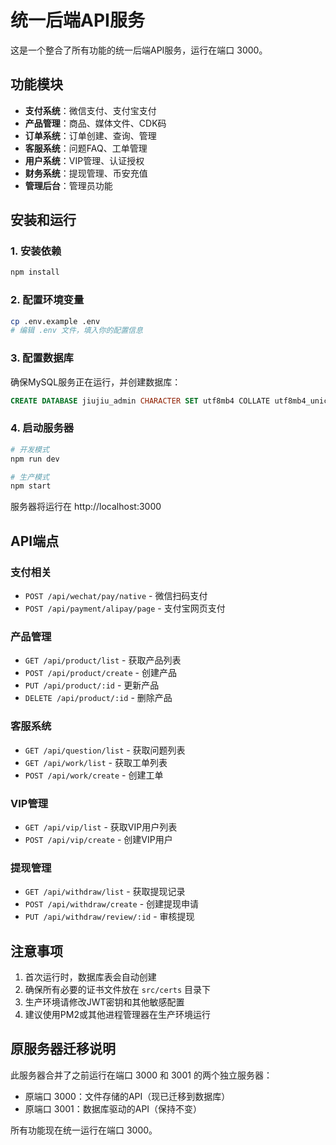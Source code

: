 # 统一后端API服务

这是一个整合了所有功能的统一后端API服务，运行在端口 3000。

## 功能模块

- **支付系统**：微信支付、支付宝支付
- **产品管理**：商品、媒体文件、CDK码
- **订单系统**：订单创建、查询、管理
- **客服系统**：问题FAQ、工单管理
- **用户系统**：VIP管理、认证授权
- **财务系统**：提现管理、币安充值
- **管理后台**：管理员功能

## 安装和运行

### 1. 安装依赖
```bash
npm install
```

### 2. 配置环境变量
```bash
cp .env.example .env
# 编辑 .env 文件，填入你的配置信息
```

### 3. 配置数据库
确保MySQL服务正在运行，并创建数据库：
```sql
CREATE DATABASE jiujiu_admin CHARACTER SET utf8mb4 COLLATE utf8mb4_unicode_ci;
```

### 4. 启动服务器
```bash
# 开发模式
npm run dev

# 生产模式
npm start
```

服务器将运行在 http://localhost:3000

## API端点

### 支付相关
- `POST /api/wechat/pay/native` - 微信扫码支付
- `POST /api/payment/alipay/page` - 支付宝网页支付

### 产品管理
- `GET /api/product/list` - 获取产品列表
- `POST /api/product/create` - 创建产品
- `PUT /api/product/:id` - 更新产品
- `DELETE /api/product/:id` - 删除产品

### 客服系统
- `GET /api/question/list` - 获取问题列表
- `GET /api/work/list` - 获取工单列表
- `POST /api/work/create` - 创建工单

### VIP管理
- `GET /api/vip/list` - 获取VIP用户列表
- `POST /api/vip/create` - 创建VIP用户

### 提现管理
- `GET /api/withdraw/list` - 获取提现记录
- `POST /api/withdraw/create` - 创建提现申请
- `PUT /api/withdraw/review/:id` - 审核提现

## 注意事项

1. 首次运行时，数据库表会自动创建
2. 确保所有必要的证书文件放在 `src/certs` 目录下
3. 生产环境请修改JWT密钥和其他敏感配置
4. 建议使用PM2或其他进程管理器在生产环境运行

## 原服务器迁移说明

此服务器合并了之前运行在端口 3000 和 3001 的两个独立服务器：
- 原端口 3000：文件存储的API（现已迁移到数据库）
- 原端口 3001：数据库驱动的API（保持不变）

所有功能现在统一运行在端口 3000。